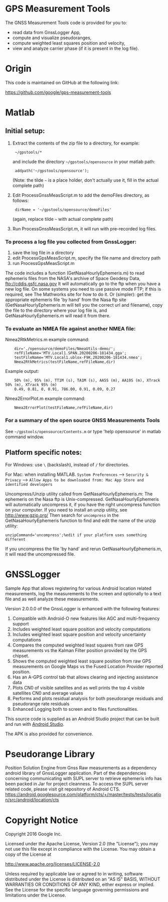 # GPS Measurement Tools

The GNSS Measurement Tools code is provided for you to:

* read data from GnssLogger App,
* compute and visualize pseudoranges, 
* compute weighted least squares position and velocity,
* view and analyze carrier phase (if it is present in the log file).

# Origin

This code is maintained on GitHub at the following link:

https://github.com/google/gps-measurement-tools

# Matlab

## Initial setup:

1. Extract the contents of the zip file to a directory, for example:

        ~/gpstools/*

    and include the directory `~/gpstools/opensource` in your matlab path:

        addpath('~/gpstools/opensource');

    (Note: the tilde `~` is a place holder, don't actually use it, fill in
    the actual complete path)

2. Edit ProcessGnssMeasScript.m to add the demoFiles directory, as follows:

        dirName = '~/gpstools/opensource/demoFiles'

    (again, replace tilde `~` with actual complete path)

3. Run ProcessGnssMeasScript.m, it will run with pre-recorded log files.

### To process a log file you collected from GnssLogger:

1. save the log file in a directory
2. edit ProcessGpsMeasScript.m, specify the file name and directory path
3. run ProcessGpsMeasScript.m

The code includes a function (GetNasaHourlyEphemeris.m) to read ephemeris
files from the NASA's archive of Space Geodesy Data, ftp://cddis.gsfc.nasa.gov
It will automatically go to the ftp when you have a new log file.
On some systems you need to use passive mode FTP; if this is required, see 
The Mathworks site for how to do it.
Or (simpler): get the appropriate ephemeris file 'by hand' from the Nasa ftp 
site (GetNasaHourlyEphemeris.m will tell you the correct url and filename), 
copy the file to the directory where your log file is, 
and GetNasaHourlyEphemeris.m will read it from there.

### To evaluate an NMEA file against another NMEA file:
Nmea2RtkMetrics.m example command:

        dir='./opensource/demoFiles/NmeaUtils-demo/';
        refFileName='MTV.Local1.SPAN.20200206-181434.gga';
        testFileName='MTV.Local1.ublox-F9K.20200206-181434.nmea';
        Nmea2RtkMetrics(testFileName,refFileName,dir)

Example output:

        50% (m), 95% (m), TT1M (s), TA1M (s), AA5S (m), AA10S (m), XTrack 50% (m), XTrack 95% (m)
        0.49, 0.81, 0, 0.91, 786.00, 0.91, 0.09, 0.27

Nmea2ErrorPlot.m example command:

        Nmea2ErrorPlot(testFileName,refFileName,dir)

### For a summary of the open source GNSS Measurements Tools

See `~/gpstools/opensource/Contents.m` or type 'help opensource' in matlab
command window.

## Platform specific notes:

For Windows: use `\` (backslash), instead of `/` for directories.

For Mac: when installing MATLAB. 
`System Preferences` --> `Security & Privacy` -->
`Allow Apps to be downloaded from: Mac App Store and identified developers`

Uncompress/Unzip utility called from GetNasaHourlyEphemeris.m:
The ephemeris on the Nasa ftp is Unix-compressed. GetNasaHourlyEphemeris will 
automatically uncompress it, if you have the right uncompress function on your 
computer. If you need to install an unzip utility, see http://www.gzip.org/
Then search for `uncompress` in the GetNasaHourlyEphemeris function to find and 
edit the name of the unzip utility:

    unzipCommand='uncompress';%edit if your platform uses something different 
  
If you uncompress the file 'by hand' and rerun GetNasaHourlyEphemeris.m, it will
read the uncompressed file.

# GNSSLogger

Sample App that allows registering for various Android location related measurements,
log the measurements to the screen and optionally to a text file and as well analyze these 
measurements.

Version 2.0.0.0 of the GnssLogger is enhanced with the following features:
1. Compatible with Android-O new features like AGC and multi-frequency support
2. Includes weighted least square position and velocity computations
3. Includes weighted least square position and velocity uncertainty computations
4. Compares the computed weighted least squares from raw GPS measurements vs the Kalman Filter position provided by the GPS chipset.
5. Shows the computed weighted least square position from raw GPS measurements on Google Maps vs the Fused Location Provider reported position.
6. Has an A-GPS control tab that allows clearing and injecting assistance data
7. Plots CN0 of visible satellites and as well prints the top 4 visible satellites CN0 and average values
8. Performs and plots residual analysis for both pseudorange residuals and pseudorange rate residuals
9. Enhanced Logging both to screen and to files functionalities.

This source code is supplied as an Android Studio project that can be built and run
with [Android Studio](https://developer.android.com/studio/index.html).

The APK is also provided for convenience.

# Pseudorange Library

Position Solution Engine from Gnss Raw measurements as a dependency android library of
GnssLogger application. Part of the dependencies concerning communicating with SUPL server
to retrieve ephemeris info has been packed in Jar for project cleanness. To access the SUPL server
related code, please visit git repository of Android CTS.
https://android.googlesource.com/platform/cts/+/master/tests/tests/location/src/android/location/cts

# Copyright Notice

Copyright 2016 Google Inc.

Licensed under the Apache License, Version 2.0 (the "License");
you may not use this file except in compliance with the License.
You may obtain a copy of the License at

http://www.apache.org/licenses/LICENSE-2.0

Unless required by applicable law or agreed to in writing, software
distributed under the License is distributed on an "AS IS" BASIS,
WITHOUT WARRANTIES OR CONDITIONS OF ANY KIND, either express or implied.
See the License for the specific language governing permissions and
limitations under the License.


